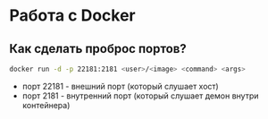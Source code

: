 Работа с Docker
===============

Как сделать проброс портов?
---------------------------
```sh
docker run -d -p 22181:2181 <user>/<image> <command> <args>
```
 - порт 22181 - внешний порт (который слушает хост)
 - порт 2181 - внутренний порт (который слушает демон внутри контейнера)

